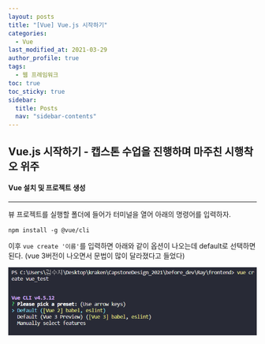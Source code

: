 ```yaml
---
layout: posts
title: "[Vue] Vue.js 시작하기"
categories:
  - Vue
last_modified_at: 2021-03-29
author_profile: true
tags:
  - 웹 프레임워크
toc: true
toc_sticky: true
sidebar:
  title: Posts
  nav: "sidebar-contents"
---
```


## Vue.js 시작하기 - 캡스톤 수업을 진행하며 마주친 시행착오 위주


#### Vue 설치 및 프로젝트 생성

-----

뷰 프로젝트를 실행할 폴더에 들어가 터미널을 열어 아래의 명령어를 입력하자.

```
npm install -g @vue/cli
```

이후 ```vue create '이름'```를 입력하면 아래와 같이 옵션이 나오는데 default로 선택하면 된다. 
(vue 3버전이 나오면서 문법이 많이 달라졌다고 들었다)

![프로젝트 생성](/assets/image/vue0.PNG)
